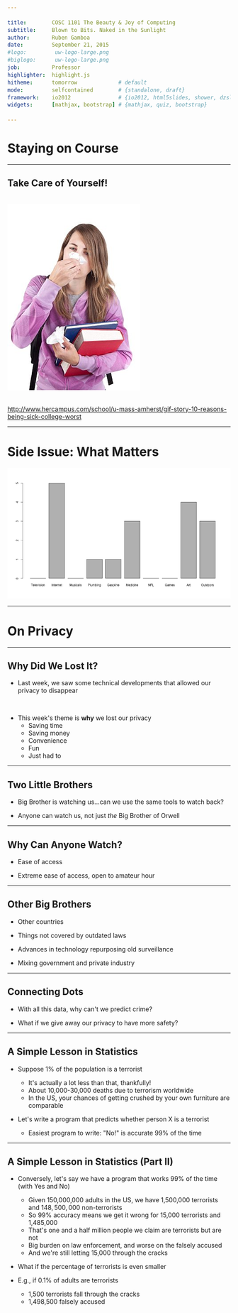 ```yaml
---

title:        COSC 1101 The Beauty & Joy of Computing
subtitle:     Blown to Bits. Naked in the Sunlight
author:       Ruben Gamboa
date:         September 21, 2015
#logo:         uw-logo-large.png
#biglogo:      uw-logo-large.png
job:          Professor
highlighter:  highlight.js
hitheme:      tomorrow             # default
mode:         selfcontained        # {standalone, draft}
framework:    io2012               # {io2012, html5slides, shower, dzslides, revealjs, ...}
widgets:      [mathjax, bootstrap] # {mathjax, quiz, bootstrap}

---
```


<style>
slide.title-slide {
     background-color: #EDE0CF; /* CBE7A5; #EDE0CF; ; #CA9F9D*/
     background-image: url(assets/img/uw-logo-large.png);
     background-repeat: no-repeat;
     background-position: center top;
   }
slide:not(.title-slide) {
    background-image: url(assets/img/uw-logo-small.png);
    background-repeat: no-repeat;
    background-position: right bottom;
    background-size: 24px;
}
</style>

# Staying on Course


---

## Take Care of Yourself!

<br>

<div class="centered">
    <img src="assets/img/sick-student.jpg" title="Sick Student" alt="Sick Student">
</div>

<br>

http://www.hercampus.com/school/u-mass-amherst/gif-story-10-reasons-being-sick-college-worst

---

# Side Issue: What Matters

![plot of chunk matters-poll](assets/fig/matters-poll-1.png) 

---

# On Privacy

---

## Why Did We Lost It?

* Last week, we saw some technical developments that allowed our privacy to disappear

<br>

* This week's theme is **why** we lost our privacy
  * Saving time
  * Saving money
  * Convenience
  * Fun
  * Just had to

---

## Two Little Brothers

* Big Brother is watching us...can we use the same tools to watch back?

* Anyone can watch us, not just *the* Big Brother of Orwell

---

## Why Can Anyone Watch?

* Ease of access

* Extreme ease of access, open to amateur hour

---

## Other Big Brothers

* Other countries

* Things not covered by outdated laws

* Advances in technology repurposing old surveillance

* Mixing government and private industry

---

## Connecting Dots

* With all this data, why can't we predict crime?

* What if we give away our privacy to have more safety?

---

## A Simple Lesson in Statistics

* Suppose 1% of the population is a terrorist
  * It's actually a lot less than that, thankfully!
  * About 10,000-30,000 deaths due to terrorism worldwide
  * In the US, your chances of getting crushed by your own furniture are comparable

* Let's write a program that predicts whether person X is a terrorist
  * Easiest program to write: "No!" is accurate 99% of the time

---

## A Simple Lesson in Statistics (Part II)

* Conversely, let's say we have a program that works 99% of the time (with Yes and No)
  * Given 150,000,000 adults in the US, we have 1,500,000 terrorists and $148,500,000$ non-terrorists
  * So 99% accuracy means we get it wrong for 15,000 terrorists and 1,485,000
  * That's one and a half million people we claim are terrorists but are not
  * Big burden on law enforcement, and worse on the falsely accused
  * And we're still letting 15,000 through the cracks

* What if the percentage of terrorists is even smaller
* E.g., if 0.1% of adults are terrorists
  * 1,500 terrorists fall through the cracks
  * 1,498,500 falsely accused

